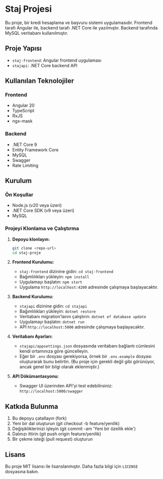 # Staj Projesi

Bu proje, bir kredi hesaplama ve başvuru sistemi uygulamasıdır. Frontend tarafı Angular ile, backend tarafı .NET Core ile yazılmıştır. Backend tarafında MySQL veritabanı kullanılmıştır.

## Proje Yapısı

- `staj-frontend`: Angular frontend uygulaması
- `stajapi`: .NET Core backend API

## Kullanılan Teknolojiler

### Frontend
- Angular 20
- TypeScript
- RxJS
- ngx-mask

### Backend
- .NET Core 9
- Entity Framework Core
- MySQL
- Swagger
- Rate Limiting

## Kurulum

### Ön Koşullar
- Node.js (v20 veya üzeri)
- .NET Core SDK (v9 veya üzeri)
- MySQL

### Projeyi Klonlama ve Çalıştırma

1.  **Depoyu klonlayın:**
    ```bash
    git clone <repo-url>
    cd staj-proje
    ```

2.  **Frontend Kurulumu:**
    - `staj-frontend` dizinine gidin: `cd staj-frontend`
    - Bağımlılıkları yükleyin: `npm install`
    - Uygulamayı başlatın: `npm start`
    - Uygulama `http://localhost:4200` adresinde çalışmaya başlayacaktır.

3.  **Backend Kurulumu:**
    - `stajapi` dizinine gidin: `cd stajapi`
    - Bağımlılıkları yükleyin: `dotnet restore`
    - Veritabanı migration'larını çalıştırın: `dotnet ef database update`
    - Uygulamayı başlatın: `dotnet run`
    - API `http://localhost:5000` adresinde çalışmaya başlayacaktır.

4.  **Veritabanı Ayarları:**
    - `stajapi/appsettings.json` dosyasında veritabanı bağlantı cümlesini kendi ortamınıza göre güncelleyin.
    - Eğer bir `.env` dosyası gerekiyorsa, örnek bir `.env.example` dosyası oluşturarak bunu belirtin. (Bu proje için gerekli değil gibi görünüyor, ancak genel bir bilgi olarak eklenmiştir.)

5.  **API Dökümantasyonu:**
    - Swagger UI üzerinden API'yi test edebilirsiniz: `http://localhost:5000/swagger`

## Katkıda Bulunma
1. Bu depoyu çatallayın (fork)
2. Yeni bir dal oluşturun (git checkout -b feature/yenilik)
3. Değişikliklerinizi işleyin (git commit -am 'Yeni bir özellik ekle')
4. Dalınızı ittirin (git push origin feature/yenilik)
5. Bir çekme isteği (pull request) oluşturun

## Lisans
Bu proje MIT lisansı ile lisanslanmıştır. Daha fazla bilgi için `LICENSE` dosyasına bakın.
